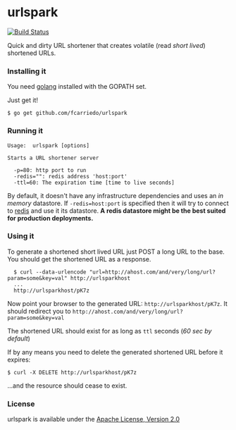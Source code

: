 # urlspark

[![Build Status](https://travis-ci.org/fcarriedo/urlspark.png?branch=master)](https://travis-ci.org/fcarriedo/urlspark)

Quick and dirty URL shortener that creates volatile (read *short lived*)
shortened URLs.

### Installing it

You need [golang](http://golang.org/) installed with the GOPATH set.

Just get it!

    $ go get github.com/fcarriedo/urlspark

### Running it

```
Usage:  urlspark [options]

Starts a URL shortener server

  -p=80: http port to run
  -redis="": redis address 'host:port'
  -ttl=60: The expiration time [time to live seconds]
```

By default, it doesn't have any infrastructure dependencies and uses an *in
memory* datastore. If `-redis=host:port` is specified then it will try to
connect to [redis](http://redis.io/) and use it its datastore. **A redis
datastore might be the best suited for production deployments.**

### Using it

To generate a shortened short lived URL just POST a long URL to the base.
You should get the shortened URL as a response.

```
  $ curl --data-urlencode "url=http://ahost.com/and/very/long/url?param=some&key=val" http://urlsparkhost
  ...
  http://urlsparkhost/pK7z
```

Now point your browser to the generated URL: `http://urlsparkhost/pK7z`. It
should redirect you to `http://ahost.com/and/very/long/url?param=some&key=val`

The shortened URL should exist for as long as `ttl` seconds (*60 sec by
default*)

If by any means you need to delete the generated shortened URL before it
expires:

    $ curl -X DELETE http://urlsparkhost/pK7z

...and the resource should cease to exist.

### License

urlspark is available under the [Apache License, Version
2.0](http://www.apache.org/licenses/LICENSE-2.0.html)
